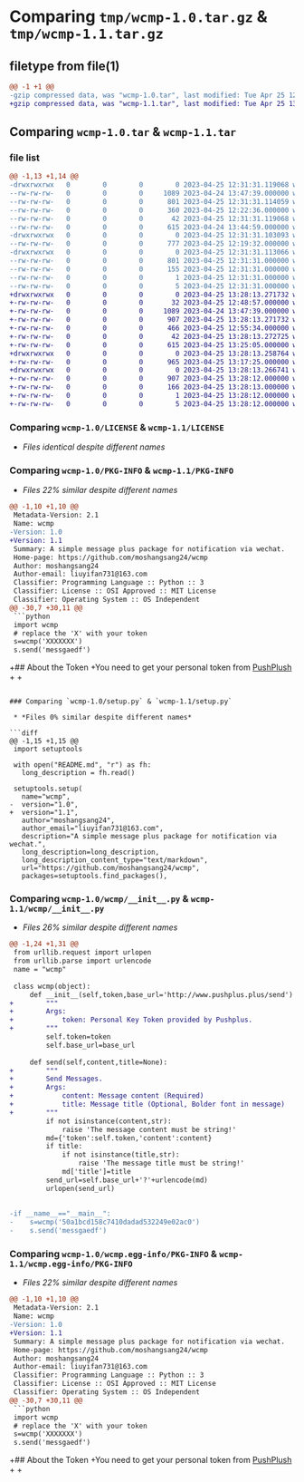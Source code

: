 # Comparing `tmp/wcmp-1.0.tar.gz` & `tmp/wcmp-1.1.tar.gz`

## filetype from file(1)

```diff
@@ -1 +1 @@
-gzip compressed data, was "wcmp-1.0.tar", last modified: Tue Apr 25 12:31:31 2023, max compression
+gzip compressed data, was "wcmp-1.1.tar", last modified: Tue Apr 25 13:28:13 2023, max compression
```

## Comparing `wcmp-1.0.tar` & `wcmp-1.1.tar`

### file list

```diff
@@ -1,13 +1,14 @@
-drwxrwxrwx   0        0        0        0 2023-04-25 12:31:31.119068 wcmp-1.0/
--rw-rw-rw-   0        0        0     1089 2023-04-24 13:47:39.000000 wcmp-1.0/LICENSE
--rw-rw-rw-   0        0        0      801 2023-04-25 12:31:31.114059 wcmp-1.0/PKG-INFO
--rw-rw-rw-   0        0        0      360 2023-04-25 12:22:36.000000 wcmp-1.0/README.md
--rw-rw-rw-   0        0        0       42 2023-04-25 12:31:31.119068 wcmp-1.0/setup.cfg
--rw-rw-rw-   0        0        0      615 2023-04-24 13:44:59.000000 wcmp-1.0/setup.py
-drwxrwxrwx   0        0        0        0 2023-04-25 12:31:31.103093 wcmp-1.0/wcmp/
--rw-rw-rw-   0        0        0      777 2023-04-25 12:19:32.000000 wcmp-1.0/wcmp/__init__.py
-drwxrwxrwx   0        0        0        0 2023-04-25 12:31:31.113066 wcmp-1.0/wcmp.egg-info/
--rw-rw-rw-   0        0        0      801 2023-04-25 12:31:31.000000 wcmp-1.0/wcmp.egg-info/PKG-INFO
--rw-rw-rw-   0        0        0      155 2023-04-25 12:31:31.000000 wcmp-1.0/wcmp.egg-info/SOURCES.txt
--rw-rw-rw-   0        0        0        1 2023-04-25 12:31:31.000000 wcmp-1.0/wcmp.egg-info/dependency_links.txt
--rw-rw-rw-   0        0        0        5 2023-04-25 12:31:31.000000 wcmp-1.0/wcmp.egg-info/top_level.txt
+drwxrwxrwx   0        0        0        0 2023-04-25 13:28:13.271732 wcmp-1.1/
+-rw-rw-rw-   0        0        0       32 2023-04-25 12:48:57.000000 wcmp-1.1/.gitignore
+-rw-rw-rw-   0        0        0     1089 2023-04-24 13:47:39.000000 wcmp-1.1/LICENSE
+-rw-rw-rw-   0        0        0      907 2023-04-25 13:28:13.271732 wcmp-1.1/PKG-INFO
+-rw-rw-rw-   0        0        0      466 2023-04-25 12:55:34.000000 wcmp-1.1/README.md
+-rw-rw-rw-   0        0        0       42 2023-04-25 13:28:13.272725 wcmp-1.1/setup.cfg
+-rw-rw-rw-   0        0        0      615 2023-04-25 13:25:05.000000 wcmp-1.1/setup.py
+drwxrwxrwx   0        0        0        0 2023-04-25 13:28:13.258764 wcmp-1.1/wcmp/
+-rw-rw-rw-   0        0        0      965 2023-04-25 13:17:25.000000 wcmp-1.1/wcmp/__init__.py
+drwxrwxrwx   0        0        0        0 2023-04-25 13:28:13.266741 wcmp-1.1/wcmp.egg-info/
+-rw-rw-rw-   0        0        0      907 2023-04-25 13:28:12.000000 wcmp-1.1/wcmp.egg-info/PKG-INFO
+-rw-rw-rw-   0        0        0      166 2023-04-25 13:28:13.000000 wcmp-1.1/wcmp.egg-info/SOURCES.txt
+-rw-rw-rw-   0        0        0        1 2023-04-25 13:28:12.000000 wcmp-1.1/wcmp.egg-info/dependency_links.txt
+-rw-rw-rw-   0        0        0        5 2023-04-25 13:28:12.000000 wcmp-1.1/wcmp.egg-info/top_level.txt
```

### Comparing `wcmp-1.0/LICENSE` & `wcmp-1.1/LICENSE`

 * *Files identical despite different names*

### Comparing `wcmp-1.0/PKG-INFO` & `wcmp-1.1/PKG-INFO`

 * *Files 22% similar despite different names*

```diff
@@ -1,10 +1,10 @@
 Metadata-Version: 2.1
 Name: wcmp
-Version: 1.0
+Version: 1.1
 Summary: A simple message plus package for notification via wechat.
 Home-page: https://github.com/moshangsang24/wcmp
 Author: moshangsang24
 Author-email: liuyifan731@163.com
 Classifier: Programming Language :: Python :: 3
 Classifier: License :: OSI Approved :: MIT License
 Classifier: Operating System :: OS Independent
@@ -30,7 +30,11 @@
 ```python
 import wcmp
 # replace the 'X' with your token
 s=wcmp('XXXXXXX')
 s.send('messgaedf')
 ```
 
+## About the Token
+You need to get your personal token from [PushPlush](https://www.pushplus.plus/)
+
+
```

### Comparing `wcmp-1.0/setup.py` & `wcmp-1.1/setup.py`

 * *Files 0% similar despite different names*

```diff
@@ -1,15 +1,15 @@
 import setuptools
 
 with open("README.md", "r") as fh:
   long_description = fh.read()
 
 setuptools.setup(
   name="wcmp",
-  version="1.0",
+  version="1.1",
   author="moshangsang24",
   author_email="liuyifan731@163.com",
   description="A simple message plus package for notification via wechat.",
   long_description=long_description,
   long_description_content_type="text/markdown",
   url="https://github.com/moshangsang24/wcmp",
   packages=setuptools.find_packages(),
```

### Comparing `wcmp-1.0/wcmp/__init__.py` & `wcmp-1.1/wcmp/__init__.py`

 * *Files 26% similar despite different names*

```diff
@@ -1,24 +1,31 @@
 from urllib.request import urlopen
 from urllib.parse import urlencode
 name = "wcmp"
 
 class wcmp(object):
     def __init__(self,token,base_url='http://www.pushplus.plus/send') -> None:
+        """
+        Args:
+            token: Personal Key Token provided by Pushplus.
+        """
         self.token=token
         self.base_url=base_url
         
     def send(self,content,title=None):
+        """
+        Send Messages.
+        Args:
+            content: Message content (Required)
+            title: Message title (Optional, Bolder font in message)
+        """
         if not isinstance(content,str):
             raise 'The message content must be string!'
         md={'token':self.token,'content':content}
         if title:
             if not isinstance(title,str):
                 raise 'The message title must be string!'
             md['title']=title
         send_url=self.base_url+'?'+urlencode(md)
         urlopen(send_url)
 
 
-if __name__=="__main__":
-    s=wcmp('50a1bcd158c7410dadad532249e02ac0')
-    s.send('messgaedf')
```

### Comparing `wcmp-1.0/wcmp.egg-info/PKG-INFO` & `wcmp-1.1/wcmp.egg-info/PKG-INFO`

 * *Files 22% similar despite different names*

```diff
@@ -1,10 +1,10 @@
 Metadata-Version: 2.1
 Name: wcmp
-Version: 1.0
+Version: 1.1
 Summary: A simple message plus package for notification via wechat.
 Home-page: https://github.com/moshangsang24/wcmp
 Author: moshangsang24
 Author-email: liuyifan731@163.com
 Classifier: Programming Language :: Python :: 3
 Classifier: License :: OSI Approved :: MIT License
 Classifier: Operating System :: OS Independent
@@ -30,7 +30,11 @@
 ```python
 import wcmp
 # replace the 'X' with your token
 s=wcmp('XXXXXXX')
 s.send('messgaedf')
 ```
 
+## About the Token
+You need to get your personal token from [PushPlush](https://www.pushplus.plus/)
+
+
```

